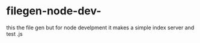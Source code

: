 # filegen-node-dev-
this the file gen but for node develpment it makes a simple index server and test .js
